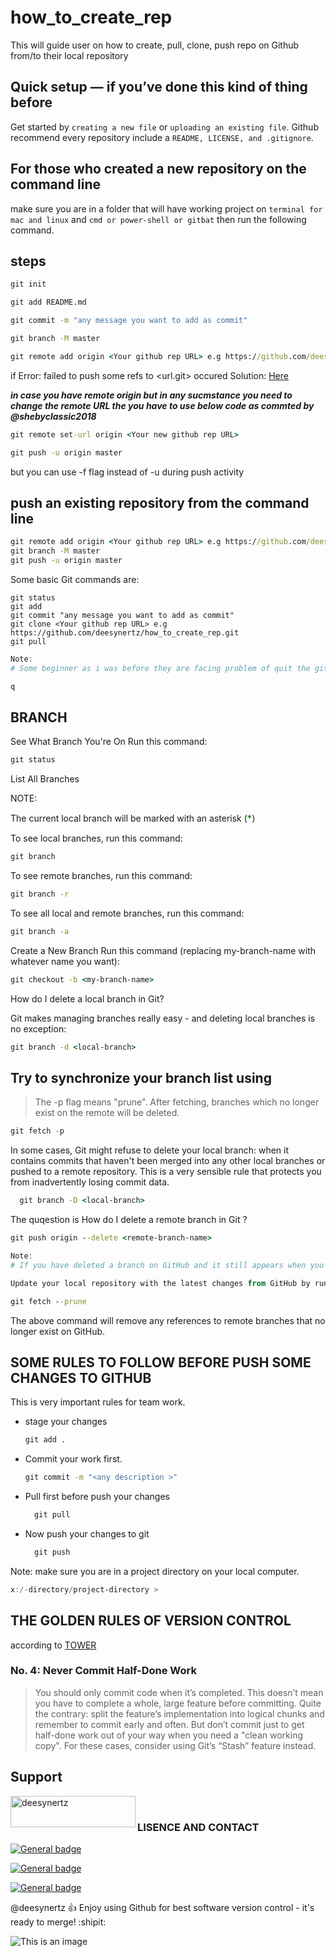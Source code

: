 # how_to_create_rep

<!-- [![N|DEESYNERTZ](https://cldup.com/dTxpPi9lDf.thumb.png)](https://nodesource.com/products/nsolid) -->

This will guide user on how to create, pull, clone, push repo on Github from/to  their local repository

## Quick setup — if you’ve done this kind of thing before

Get started by ``creating a new file`` or ``uploading an existing file``. Github recommend every repository include a ``README, LICENSE, and .gitignore``.

## For those who created a new repository on the command line

make sure you are in a folder  that will have working project on ``terminal for mac and linux`` and ``cmd or power-shell or gitbat`` then run the following command.

## steps

```bat
git init
```

```bat
git add README.md
```

```bat
git commit -m "any message you want to add as commit"
```

```bat
git branch -M master
```

```bat
git remote add origin <Your github rep URL> e.g https://github.com/deesynertz/how_to_create_rep.git
```

if Error: failed to push some refs to <url.git> occured 
  Solution: [Here](https://github.com/deesynertz/how_to_create_rep/blob/master/common_errors.md)

***in case you have remote origin but in any sucmstance you need to change the remote URL the you have to use below code as commted by @shebyclassic2018***

```bat
git remote set-url origin <Your new github rep URL>
```

```bat
git push -u origin master
```

but you can use -f flag instead of -u during push activity

## push an existing repository from the command line

```bat
git remote add origin <Your github rep URL> e.g https://github.com/deesynertz/how_to_create_rep.git
git branch -M master
git push -u origin master
```

Some basic Git commands are:

```
git status
git add
git commit "any message you want to add as commit"
git clone <Your github rep URL> e.g https://github.com/deesynertz/how_to_create_rep.git
git pull
```

```powershell
Note: 
# Some beginner as i was before they are facing problem of quit the git log, and i realised that is quite simple to quit the log by pressing one character in your keyboard just one );

q
```

## BRANCH

See What Branch You're On Run this command:

```bat
git status
```

List All Branches

NOTE:  
<p>The current local branch will be marked with an asterisk (<span style="color:green; font-size: 15px;">*</span>)</p>

To see local branches, run this command:

```bat
git branch
```

To see remote branches, run this command:

```bat
git branch -r
```

To see all local and remote branches, run this command:

```bat
git branch -a
```

Create a New Branch
Run this command (replacing my-branch-name with whatever name you want):

```bat
git checkout -b <my-branch-name>
```

How do I delete a local branch in Git?
<p> Git makes managing branches really easy - and deleting local branches is no exception:</p>

```bat
git branch -d <local-branch>
```

## Try to synchronize your branch list using

>The -p flag means "prune". After fetching, branches which no longer exist on the remote will be deleted.

```powershell
git fetch -p
```

<p>In some cases, Git might refuse to delete your local branch: when it contains commits that haven't been merged into any other local branches or pushed to a remote repository.
This is a very sensible rule that protects you from inadvertently losing commit data.</p>

```bat
  git branch -D <local-branch>
```

<p>The quqestion is How do I delete a remote branch in Git ?</p>

```bat
git push origin --delete <remote-branch-name>
```

```powershell
Note: 
# If you have deleted a branch on GitHub and it still appears when you run the command to view all branches, it's possible that the local repository still has a reference to the deleted branch. To remove the deleted branch permanently, you can try the following steps:

Update your local repository with the latest changes from GitHub by running the following command:
```

```bat
git fetch --prune
```

The above command will remove any references to remote branches that no longer exist on GitHub.

## SOME RULES TO FOLLOW BEFORE PUSH SOME CHANGES TO GITHUB

This is very important rules for team work.

- stage your changes

  ```bat
  git add .
  ```

- Commit your work first.

  ```bat
  git commit -m "<any description >"
  ```

- Pull first before push your changes

  ```bat
    git pull
  ```

- Now push your changes to git

  ```bat
    git push
  ```

Note: make sure you are in a project directory on your local computer.  

```powershell
x:/-directory/project-directory >
```

## THE GOLDEN RULES OF VERSION CONTROL

according to [TOWER](https://www.git-tower.com/learn/git/ebook/en/desktop-gui/branching-merging/working-with-branches#start)

### No. 4: Never Commit Half-Done Work

> You should only commit code when it’s completed. This
> doesn’t mean you have to complete a whole, large
> feature before committing. Quite the contrary: split
> the feature’s implementation into logical chunks and
> remember to commit early and often. But don’t commit
> just to get half-done work out of your way when you
> need a "clean working copy". For these cases,
> consider using Git’s “Stash” feature instead.

## Support

<p><a href="https://www.buymeacoffee.com/deesynertz"><img align="left" src="https://cdn.buymeacoffee.com/buttons/v2/default-yellow.png" height="50" width="200" alt="deesynertz" /></a></p><br>

### LISENCE AND CONTACT

[![General badge](https://img.shields.io/badge/License-MIT-blue.svg)](https://github.com/deesynertz/how_to_create_rep)

[![General badge](https://img.shields.io/badge/Gmail-D14836?style=for-the-badge&logo=gmail&logoColor=white)](MailTo:deesynertz@gmail.com)

[![General badge](https://img.shields.io/badge/LinkedIn-0077B5?style=for-the-badge&logo=linkedin&logoColor=white)](https://www.linkedin.com/in/deogratias-alison/)

<!-- https://img.shields.io/badge/Facebook-1877F2?style=for-the-badge&logo=facebook&logoColor=white -->

<!-- https://img.shields.io/badge/Instagram-E4405F?style=for-the-badge&logo=instagram&logoColor=white -->

<!-- https://img.shields.io/badge/Skype-00AFF0?style=for-the-badge&logo=skype&logoColor=white -->

<!-- https://img.shields.io/badge/Windows-0078D6?style=for-the-badge&logo=windows&logoColor=white -->

<!-- https://img.shields.io/badge/Python-3776AB?style=for-the-badge&logo=python&logoColor=white -->
<!-- https://img.shields.io/badge/HTML5-E34F26?style=for-the-badge&logo=html5&logoColor=white -->
<!-- https://img.shields.io/badge/CSS3-1572B6?style=for-the-badge&logo=css3&logoColor=white -->
<!-- https://img.shields.io/badge/JavaScript-F7DF1E?style=for-the-badge&logo=javascript&logoColor=black -->

@deesynertz :+1: Enjoy using Github for best software version control - it's ready to merge! :shipit:

![This is an image](https://myoctocat.com/assets/images/base-octocat.svg)
